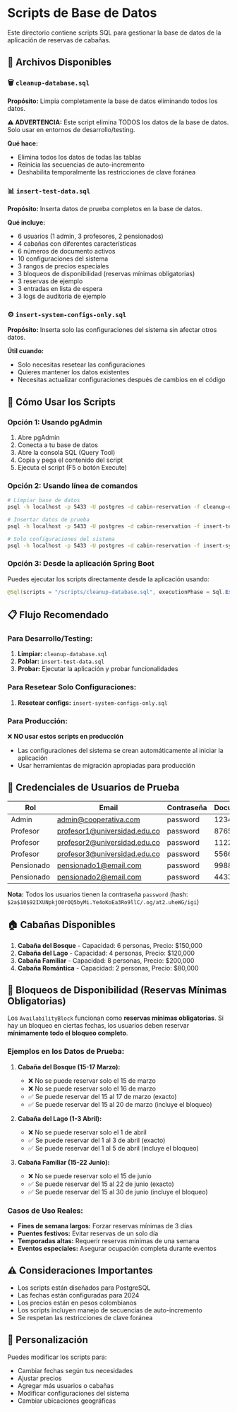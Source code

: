 # Scripts de Base de Datos

Este directorio contiene scripts SQL para gestionar la base de datos de la aplicación de reservas de cabañas.

## 📁 Archivos Disponibles

### 🗑️ `cleanup-database.sql`

**Propósito:** Limpia completamente la base de datos eliminando todos los datos.

**⚠️ ADVERTENCIA:** Este script elimina TODOS los datos de la base de datos. Solo usar en entornos de desarrollo/testing.

**Qué hace:**

- Elimina todos los datos de todas las tablas
- Reinicia las secuencias de auto-incremento
- Deshabilita temporalmente las restricciones de clave foránea

### 📊 `insert-test-data.sql`

**Propósito:** Inserta datos de prueba completos en la base de datos.

**Qué incluye:**

- 6 usuarios (1 admin, 3 profesores, 2 pensionados)
- 4 cabañas con diferentes características
- 6 números de documento activos
- 10 configuraciones del sistema
- 3 rangos de precios especiales
- 3 bloqueos de disponibilidad (reservas mínimas obligatorias)
- 3 reservas de ejemplo
- 3 entradas en lista de espera
- 3 logs de auditoría de ejemplo

### ⚙️ `insert-system-configs-only.sql`

**Propósito:** Inserta solo las configuraciones del sistema sin afectar otros datos.

**Útil cuando:**

- Solo necesitas resetear las configuraciones
- Quieres mantener los datos existentes
- Necesitas actualizar configuraciones después de cambios en el código

## 🚀 Cómo Usar los Scripts

### Opción 1: Usando pgAdmin

1. Abre pgAdmin
2. Conecta a tu base de datos
3. Abre la consola SQL (Query Tool)
4. Copia y pega el contenido del script
5. Ejecuta el script (F5 o botón Execute)

### Opción 2: Usando línea de comandos

```bash
# Limpiar base de datos
psql -h localhost -p 5433 -U postgres -d cabin-reservation -f cleanup-database.sql

# Insertar datos de prueba
psql -h localhost -p 5433 -U postgres -d cabin-reservation -f insert-test-data.sql

# Solo configuraciones del sistema
psql -h localhost -p 5433 -U postgres -d cabin-reservation -f insert-system-configs-only.sql
```

### Opción 3: Desde la aplicación Spring Boot

Puedes ejecutar los scripts directamente desde la aplicación usando:

```java
@Sql(scripts = "/scripts/cleanup-database.sql", executionPhase = Sql.ExecutionPhase.BEFORE_TEST_METHOD)
```

## 📋 Flujo Recomendado

### Para Desarrollo/Testing:

1. **Limpiar:** `cleanup-database.sql`
2. **Poblar:** `insert-test-data.sql`
3. **Probar:** Ejecutar la aplicación y probar funcionalidades

### Para Resetear Solo Configuraciones:

1. **Resetear configs:** `insert-system-configs-only.sql`

### Para Producción:

❌ **NO usar estos scripts en producción**

- Las configuraciones del sistema se crean automáticamente al iniciar la aplicación
- Usar herramientas de migración apropiadas para producción

## 🔐 Credenciales de Usuarios de Prueba

| Rol        | Email                        | Contraseña | Documento |
| ---------- | ---------------------------- | ---------- | --------- |
| Admin      | admin@cooperativa.com        | password   | 12345678  |
| Profesor   | profesor1@universidad.edu.co | password   | 87654321  |
| Profesor   | profesor2@universidad.edu.co | password   | 11223344  |
| Profesor   | profesor3@universidad.edu.co | password   | 55667788  |
| Pensionado | pensionado1@email.com        | password   | 99887766  |
| Pensionado | pensionado2@email.com        | password   | 44332211  |

**Nota:** Todos los usuarios tienen la contraseña `password` (hash: `$2a$10$92IXUNpkjO0rOQ5byMi.Ye4oKoEa3Ro9llC/.og/at2.uheWG/igi`)

## 🏠 Cabañas Disponibles

1. **Cabaña del Bosque** - Capacidad: 6 personas, Precio: $150,000
2. **Cabaña del Lago** - Capacidad: 4 personas, Precio: $120,000
3. **Cabaña Familiar** - Capacidad: 8 personas, Precio: $200,000
4. **Cabaña Romántica** - Capacidad: 2 personas, Precio: $80,000

## 🚫 Bloqueos de Disponibilidad (Reservas Mínimas Obligatorias)

Los `AvailabilityBlock` funcionan como **reservas mínimas obligatorias**. Si hay un bloqueo en ciertas fechas, los usuarios deben reservar **mínimamente todo el bloqueo completo**.

### Ejemplos en los Datos de Prueba:

1. **Cabaña del Bosque (15-17 Marzo):**

   - ❌ No se puede reservar solo el 15 de marzo
   - ❌ No se puede reservar solo el 16 de marzo
   - ✅ Se puede reservar del 15 al 17 de marzo (exacto)
   - ✅ Se puede reservar del 15 al 20 de marzo (incluye el bloqueo)

2. **Cabaña del Lago (1-3 Abril):**

   - ❌ No se puede reservar solo el 1 de abril
   - ✅ Se puede reservar del 1 al 3 de abril (exacto)
   - ✅ Se puede reservar del 1 al 5 de abril (incluye el bloqueo)

3. **Cabaña Familiar (15-22 Junio):**
   - ❌ No se puede reservar solo el 15 de junio
   - ✅ Se puede reservar del 15 al 22 de junio (exacto)
   - ✅ Se puede reservar del 15 al 30 de junio (incluye el bloqueo)

### Casos de Uso Reales:

- **Fines de semana largos:** Forzar reservas mínimas de 3 días
- **Puentes festivos:** Evitar reservas de un solo día
- **Temporadas altas:** Requerir reservas mínimas de una semana
- **Eventos especiales:** Asegurar ocupación completa durante eventos

## ⚠️ Consideraciones Importantes

- Los scripts están diseñados para PostgreSQL
- Las fechas están configuradas para 2024
- Los precios están en pesos colombianos
- Los scripts incluyen manejo de secuencias de auto-incremento
- Se respetan las restricciones de clave foránea

## 🔧 Personalización

Puedes modificar los scripts para:

- Cambiar fechas según tus necesidades
- Ajustar precios
- Agregar más usuarios o cabañas
- Modificar configuraciones del sistema
- Cambiar ubicaciones geográficas
